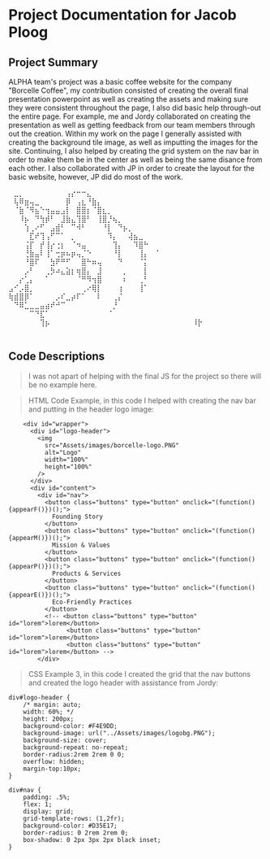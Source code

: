 # Project Documentation for Jacob Ploog

## Project Summary
ALPHA team's project was a basic coffee website for the company "Borcelle Coffee", my contribution consisted of creating the overall final presentation powerpoint as well as creating the assets and making sure they were consistent throughout the page, I also did basic help through-out the entire page. For example, me and Jordy collaborated on creating the presentation as well as getting feedback from our team members through out the creation. Within my work on the page I generally assisted with creating the background tile image, as well as imputting the images for the site. Continuing, I also helped by creating the grid system on the nav bar in order to make them be in the center as well as being the same disance from each other. I also collaborated with JP in order to create the layout for the basic website, however, JP did do most of the work.

⠀⣀⡀⠀⠀⠀⠀⠀⠀⠀⠀⢠⡔⠒⠒⣄⠀⠀⠀⠀⠀⠀⠀⠀⠀⠀⠀⠀⠀
⠀⢧⠿⣶⢤⣀⠀⠀⠀⠀⠀⡿⠀⢠⣆⠘⣷⡄⠀⠀⠀⠀⠀⠀⠀⠀⠀⠀⠀
⠀⠈⣷⠈⠻⣦⠑⢲⣤⣤⣠⡇⠀⣿⣿⡆⠈⣿⣆⡀⠀⠀⠀⠀⠀⠀⠀⠀⠀
⠀⠀⠸⡦⠀⠙⢳⡾⠃⠀⣸⣷⣄⢹⣿⠃⠀⢸⣿⡘⢦⡀⠀⠀⠀⠀⠀⠀⠀
⠀⠀⠀⢱⢀⠔⠋⠀⣠⣾⠃⠀⠉⠺⠃⠀⠀⠀⠘⡇⠀⠙⡦⡀⠀⠀⠀⠀⠀
⠀⠀⠀⠀⣏⠞⢹⢠⠋⠉⠁⠀⡀⠀⠀⠀⠀⠀⠀⠹⡄⠀⠀⢼⣦⣀⠀⠀⠀
⠀⠀⠀⢨⡏⠀⡞⢸⡔⢐⡆⠀⠈⠲⣤⠀⠀⠀⠀⠀⢹⡄⠀⠀⠹⣿⠓⠀⠀
⠀⠀⠀⢘⣷⣤⠇⢸⠁⢒⡶⠦⡶⢤⡈⠑⠀⠀⠀⠀⠘⡇⠀⠀⠀⢸⡄⠀⠈
⠀⠀⠀⠘⣿⠏⠀⠀⣳⠟⠛⠋⠀⠀⣿⠓⠶⢤⠀⠀⠀⠙⠀⠀⠀⠈⡅⠀⠀
⠀⠀⠀⡠⠃⠀⠀⢀⡳⠴⣄⣵⡆⢶⣿⡄⠀⣸⠀⠀⠀⠀⡀⠀⠀⠀⡇⠀⠀
⠀⠀⡔⢁⡄⠀⠀⠁⠀⠀⠀⠀⠀⠈⠛⠻⢲⣿⠀⠀⠀⠀⠆⠀⠀⢀⠃⠀⠀
⣠⠊⡠⣿⡀⠀⠀⠀⠀⠀⠀⠀⠀⠀⢀⠔⢿⡇⠀⠀⠀⢰⠀⠀⠀⢸⠁⠀⠀
⢷⣾⣿⡿⠁⠀⠀⠀⠀⡠⠎⣀⡴⠏⠁⠀⠀⠇⠀⠀⢀⡌⠀⠀⠀⠀⠀⠀⠀
⠀⠙⠿⣁⣀⣀⣤⣴⠞⠚⠉⠀⠀⠀⠀⠀⠀⠀⠀⠀⡘⠀⠀⠀⠀⠀⠀⠀⠀
⠀⠀⠀⠀⠉⠙⣏⠁⠀⠀⠀⠀⠀⠀⠀⠀⠀⠀⠀⠈⠀⠀⠀⠀⠀⠀⠀⠀⠀
⠀⠀⠀⠀⠀⠀⢹⡦⠀⠀⠀⠀⠀⠀⠀⠀⠀⠀⠀⠀⠀⠀⠀⠀⠀⠀⠀⠀⠀
⠀⠀⠀⠀⠀⠀⠸⡗⠀⠀⠀
⠀⠀⠀⠀⠀⠀⠀⠀⠀⠀⠀⠀⠀⠀⠀⠀⠀⠀
## Code Descriptions
>I was not apart of helping with the final JS for the project so there will be no example here.

>HTML Code Example, in this code I helped with creating the nav bar and putting in the header logo image:
```
    <div id="wrapper">
      <div id="logo-header">
        <img
          src="Assets/images/borcelle-logo.PNG"
          alt="Logo"
          width="100%"
          height="100%"
        />
      </div>
      <div id="content">
        <div id="nav">
          <button class="buttons" type="button" onclick="(function(){appearF()})();">
            Founding Story
          </button>
          <button class="buttons" type="button" onclick="(function(){appearM()})();">
            Mission & Values
          </button>
          <button class="buttons" type="button" onclick="(function(){appearP()})();">
            Products & Services
          </button>
          <button class="buttons" type="button" onclick="(function(){appearE()})();">
            Eco-Friendly Practices
          </button>
          <!-- <button class="buttons" type="button" id="lorem">lorem</button>
                <button class="buttons" type="button" id="lorem">lorem</button>
                <button class="buttons" type="button" id="lorem">lorem</button> -->
        </div>
```

>CSS Example 3, in this code I created the grid that the nav buttons and created the logo header with assistance from Jordy:
```
div#logo-header {
    /* margin: auto;
    width: 60%; */
    height: 200px;
    background-color: #F4E9DD;
    background-image: url("../Assets/images/logobg.PNG");
    background-size: cover;
    background-repeat: no-repeat;
    border-radius:2rem 2rem 0 0;
    overflow: hidden;
    margin-top:10px;
}

div#nav {
    padding: .5%;
    flex: 1;
    display: grid;
    grid-template-rows: (1,2fr);
    background-color: #D35E17;
    border-radius: 0 2rem 2rem 0;
    box-shadow: 0 2px 3px 2px black inset;
}
```
